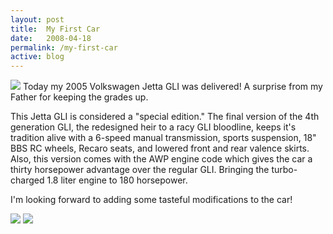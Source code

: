 ```yaml
---
layout: post
title:  My First Car
date:   2008-04-18
permalink: /my-first-car 
active: blog
---
```


<img class="img" src="{{site.baseurl}}/img/firstcar1.png">
Today my 2005 Volkswagen Jetta GLI was delivered! A surprise from my Father for keeping the grades up.

This Jetta GLI is considered a "special edition." The final version of the 4th generation GLI, the redesigned heir to a racy GLI bloodline, keeps it's tradition alive with a 6-speed manual transmission, sports suspension, 18" BBS RC wheels, Recaro seats, and lowered front and rear valence skirts. Also, this version comes with the AWP engine code which gives the car a thirty horsepower advantage over the regular GLI. Bringing the turbo-charged 1.8 liter engine to 180 horsepower.

I'm looking forward to adding some tasteful modifications to the car!

<img class="img" src="{{site.baseurl}}/img/firstcar.png">
<img class="img" src="{{site.baseurl}}/img/firstcar2.png">


